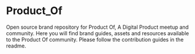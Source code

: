 # Product_Of
Open source brand repository for Product Of, A Digital Product meetup and community. Here you will find brand guides, assets and resources available to the Product Of community. Please follow the contribution guides in the readme.
